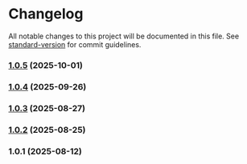 # Changelog

All notable changes to this project will be documented in this file. See [standard-version](https://github.com/conventional-changelog/standard-version) for commit guidelines.

### [1.0.5](https://github.com/ibsheet/ibsheet-react-component/compare/v1.0.4...v1.0.5) (2025-10-01)

### [1.0.4](https://github.com/ibsheet/ibsheet-react-component/compare/v1.0.3...v1.0.4) (2025-09-26)

### [1.0.3](https://github.com/ibsheet/ibsheet-react-component/compare/v1.0.2...v1.0.3) (2025-08-27)

### [1.0.2](https://github.com/ibsheet/ibsheet-react-component/compare/v1.0.1...v1.0.2) (2025-08-25)

### 1.0.1 (2025-08-12)
